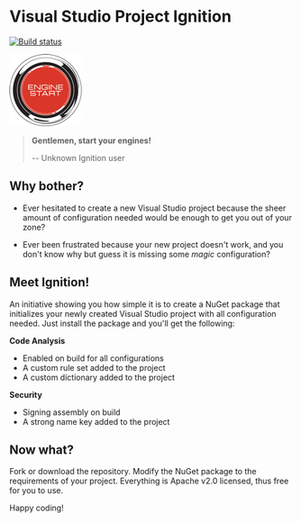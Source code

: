 # Visual Studio Project Ignition

[![Build status](https://ci.appveyor.com/api/projects/status/b6t74yvetq1gt69e?svg=true)](https://ci.appveyor.com/project/FantasticFiasco/csproj-ignition)

![Engine start button](https://raw.githubusercontent.com/FantasticFiasco/csproj-ignition/master/design/EngineStartButton_128x128.png)

> __Gentlemen, start your engines!__
> 
> -- Unknown Ignition user

## Why bother?

- Ever hesitated to create a new Visual Studio project because the sheer amount of configuration needed would be enough to get you out of your zone? 

- Ever been frustrated because your new project doesn't work, and you don't know why but guess it is missing some _magic_ configuration?

## Meet Ignition!

An initiative showing you how simple it is to create a NuGet package that initializes your newly created Visual Studio project with all configuration needed. Just install the package and you'll get the following:

__Code Analysis__
- Enabled on build for all configurations
- A custom rule set added to the project
- A custom dictionary added to the project

__Security__
- Signing assembly on build
- A strong name key added to the project

## Now what?

Fork or download the repository. Modify the NuGet package to the requirements of your project. Everything is Apache v2.0 licensed, thus free for you to use.

Happy coding!